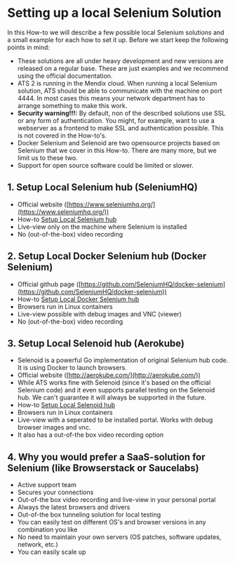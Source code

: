 # Setting up a local Selenium Solution #

In this How-to we will describe a few possible local Selenium solutions and a small example for each how to set it up. Before we start keep the following points in mind:

- These solutions are all under heavy development and new versions are released on a regular base. These are just examples and we recommend using the official documentation.
- ATS 2 is running in the Mendix cloud. When running a local Selenium solution, ATS should be able to communicate with the machine on port 4444. In most cases this means your network department has to arrange something to make this work.
- **Security warning!!!:** By default, non of the described solutions use SSL or any form of authentication. You might, for example, want to use a webserver as a frontend to make SSL and authentication possible. This is not covered in the How-to's.
- Docker Selenium and Selenoid are two opensource projects based on Selenium that we cover in this How-to. There are many more, but we limit us to these two. 
- Support for open source software could be limited or slower.

## 1. Setup Local Selenium hub (SeleniumHQ) ##

- Official website ([https://www.seleniumhq.org/](https://www.seleniumhq.org/))
- How-to [Setup Local Selenium hub](setup-local-selenium-hub)
- Live-view only on the machine where Selenium is installed
- No (out-of-the-box) video recording

## 2. Setup Local Docker Selenium hub (Docker Selenium) ##

- Official github page ([https://github.com/SeleniumHQ/docker-selenium](https://github.com/SeleniumHQ/docker-selenium))
- How-to [Setup Local Docker Selenium hub](setup-local-docker-selenium-hub)
- Browsers run in Linux containers
- Live-view possible with debug images and VNC (viewer)
- No (out-of-the-box) video recording

## 3. Setup Local Selenoid hub (Aerokube) ##

- Selenoid is a powerful Go implementation of original Selenium hub code. It is using Docker to launch browsers.
- Official website ([http://aerokube.com/](http://aerokube.com/))
- While ATS works fine with Selenoid (since it's based on the official Selenium code) and it even supports parallel testing on the Selenoid hub. We can't guarantee it will always be supported in the future.
- How-to [Setup Local Selenoid hub](setup-local-selenoid-hub)
- Browsers run in Linux containers
- Live-view with a seperated to be installed portal. Works with debug browser images and vnc.
- It also has a out-of-the box video recording option

## 4. Why you would prefer a SaaS-solution for Selenium (like Browserstack or Saucelabs) ##

- Active support team
- Secures your connections
- Out-of-the box video recording and live-view in your personal portal
- Always the latest browsers and drivers
- Out-of-the box tunneling solution for local testing
- You can easily test on different OS's and browser versions in any combination you like
- No need to maintain your own servers (OS patches, software updates, network, etc.)
- You can easily scale up
